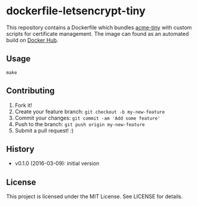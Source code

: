 # dockerfile-letsencrypt-tiny

This repository contains a Dockerfile which bundles [acme-tiny](https://github.com/diafygi/acme-tiny) with custom scripts for certificate management. The image can found as an automated build on [Docker Hub](https://hub.docker.com/r/sh4rk/letsencrypt-tiny/).

## Usage

`make`

## Contributing
1. Fork it!
2. Create your feature branch: `git checkout -b my-new-feature`
3. Commit your changes: `git commit -am 'Add some feature'`
4. Push to the branch: `git push origin my-new-feature`
5. Submit a pull request! :)

## History

- v0.1.0 (2016-03-09): initial version

## License

This project is licensed under the MIT License. See LICENSE for details.
